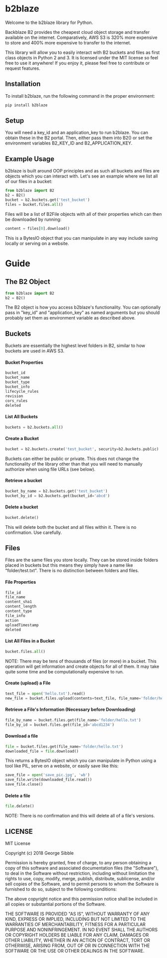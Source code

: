 # b2blaze

Welcome to the b2blaze library for Python.

Backblaze B2 provides the cheapest cloud object storage and transfer available on the internet. Comparatively, AWS S3 is 320% more expensive to store and 400% more expensive to transfer to the internet.

This library will allow you to easily interact with B2 buckets and files as first class objects in Python 2 and 3. It is licensed under the MIT license so feel free to use it anywhere! If you enjoy it, please feel free to contribute or request features.

## Installation

To install b2blaze, run the following command in the proper environment:

```bash
pip install b2blaze
```

## Setup

You will need a key_id and an application_key to run b2blaze. You can obtain these in the B2 portal. Then, either pass them into B2() or set the environment variables B2_KEY_ID and B2_APPLICATION_KEY.

## Example Usage

b2blaze is built around OOP principles and as such all buckets and files are objects which you can interact with. Let's see an example where we list all of our files in a bucket:

```python
from b2blaze import B2
b2 = B2()
bucket = b2.buckets.get('test_bucket')
files = bucket.files.all()
```

Files will be a list of B2File objects with all of their properties which can then be downloaded by running:

```python
content = files[0].download()
```

This is a BytesIO object that you can manipulate in any way include saving locally or serving on a website.

# Guide

## The B2 Object

```python
from b2blaze import B2
b2 = B2()
```
The B2 object is how you access b2blaze's functionality. You can optionally pass in "key_id" and "application_key" as named arguments but you should probably set them as environment variable as described above.

## Buckets

Buckets are essentially the highest level folders in B2, similar to how buckets are used in AWS S3.

#### Bucket Properties

```python
bucket_id
bucket_name
bucket_type
bucket_info
lifecycle_rules
revision
cors_rules
deleted
```

#### List All Buckets

```python
buckets = b2.buckets.all()
```

#### Create a Bucket

```python
bucket = b2.buckets.create('test_bucket', security=b2.buckets.public)
```

Buckets can either be public or private. This does not change the functionality of the library other than that you will need to manually authorize when using file URLs (see below).

#### Retrieve a bucket

```python
bucket_by_name = b2.buckets.get('test_bucket')
bucket_by_id = b2.buckets.get(bucket_id='abcd')
```

#### Delete a bucket

```python
bucket.delete()
```

This will delete both the bucket and all files within it. There is no confirmation. Use carefully.

## Files

Files are the same files you store locally. They can be stored inside folders placed in buckets but this means they simply have a name like "folder/test.txt". There is no distinction between folders and files.

#### File Properties

```python
file_id
file_name
content_sha1
content_length
content_type
file_info
action
uploadTimestamp
deleted
```

#### List All Files in a Bucket

```python
bucket.files.all()
```

NOTE: There may be tens of thousands of files (or more) in a bucket. This operation will get information and create objects for all of them. It may take quite some time and be computationally expensive to run.

#### Create (upload) a File

```python
text_file = open('hello.txt').read()
new_file = bucket.files.upload(contents=text_file, file_name='folder/hello.txt')
```

#### Retrieve a File's Information (Necessary before Downloading)

```python
file_by_name = bucket.files.get(file_name='folder/hello.txt')
file_by_id = bucket.files.get(file_id='abcd1234')
```

#### Download a file

````python
file = bucket.files.get(file_name='folder/hello.txt')
downloaded_file = file.download()
````

This returns a BytesIO object which you can manipulate in Python using a tool like PIL, serve on a website, or easily save like this:

```python
save_file = open('save_pic.jpg', 'wb')
save_file.write(downloaded_file.read())
save_file.close()
```

#### Delete a file

```python
file.delete()
```

NOTE: There is no confirmation and this will delete all of a file's versions.

## LICENSE

MIT License

Copyright (c) 2018 George Sibble

Permission is hereby granted, free of charge, to any person obtaining a copy
of this software and associated documentation files (the "Software"), to deal
in the Software without restriction, including without limitation the rights
to use, copy, modify, merge, publish, distribute, sublicense, and/or sell
copies of the Software, and to permit persons to whom the Software is
furnished to do so, subject to the following conditions:

The above copyright notice and this permission notice shall be included in all
copies or substantial portions of the Software.

THE SOFTWARE IS PROVIDED "AS IS", WITHOUT WARRANTY OF ANY KIND, EXPRESS OR
IMPLIED, INCLUDING BUT NOT LIMITED TO THE WARRANTIES OF MERCHANTABILITY,
FITNESS FOR A PARTICULAR PURPOSE AND NONINFRINGEMENT. IN NO EVENT SHALL THE
AUTHORS OR COPYRIGHT HOLDERS BE LIABLE FOR ANY CLAIM, DAMAGES OR OTHER
LIABILITY, WHETHER IN AN ACTION OF CONTRACT, TORT OR OTHERWISE, ARISING FROM,
OUT OF OR IN CONNECTION WITH THE SOFTWARE OR THE USE OR OTHER DEALINGS IN THE
SOFTWARE.

